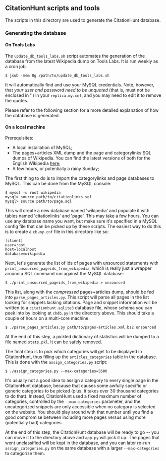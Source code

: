 ## CitationHunt scripts and tools

The scripts in this directory are used to generate the CitationHunt database.

### Generating the database

#### On Tools Labs

The `update_db_tools_labs.sh` script automates the generation of the database
from the latest Wikipedia dump on Tools Labs. It is run weekly as a cron job.

`$ jsub -mem 8g /path/to/update_db_tools_labs.sh`

It will automatically find and use your MySQL credentials. Note, however, that
*your user and password need to be unquoted* (that is, must not be enclosed in
'') in your `replica.my.cnf`, and you may need to edit it to remove the quotes.

Please refer to the following section for a more detailed explanation of how the
database is generated.

#### On a local machine

Prerequisites:

- A local installation of MySQL;
- The pages+articles XML dump and the page and categorylinks SQL dumps of
  Wikipedia. You can find the latest versions of both for the English Wikipedia
  [here](https://dumps.wikimedia.org/enwiki/latest/);
- A few hours, or potentially a rainy Sunday;

The first thing to do is to import the categorylinks and page databases to MySQL. This
can be done from the MySQL console:

```
$ mysql -u root wikipedia
mysql> source path/to/citationlinks.sql
mysql> source path/to/page.sql
```

This will create a new database named 'wikipedia' and populate it with tables
named 'citationlinks' and 'page'. This may take a few hours. You can use any
database name you want, but make sure it's specified in a MySQL config file
that can be picked up by these scripts. The easiest way to do this is to create
a `ch.my.cnf` file in this directory like so:

```
[client]
user=root
host=localhost
database=wikipedia
```

Next, let's generate the list of ids of pages with unsourced statements with
`print_unsourced_pageids_from_wikipedia`, which is really just a wrapper around
a SQL command run against the MySQL database:

```
$ ./print_unsourced_pageids_from_wikipedia > unsourced
```

This list, along with the *compressed* pages+articles dump, should be fed into
`parse_pages_articles.py`. This script will parse all pages in the list looking
for snippets lacking citations. Page and snippet information will be written to
a `citationhunt.sqlite3` database file, whose schema you can peek into by
looking at `chdb.py` in the directory above. This should take a couple of hours
on a multi-core machine.

```
$ ./parse_pages_articles.py path/to/pages-articles.xml.bz2 unsourced
```

At the end of this step, a pickled dictionary of statistics will be dumped to a
file named `stats.pkl`. It can be safely removed.

The final step is to pick which categories will get to be displayed in
CitationHunt, thus filling up the `articles_categories` table in the database.
This is done with the `assign_categories.py` script:

```
$ ./assign_categories.py --max-categories=5500
```

It's usually not a good idea to assign a category to every single page in the
CitationHunt database, because that causes some awfully specific or generic
categories to be picked (plus, it takes over 30 thousand categories to do
that). Instead, CitationHunt used a fixed maximum number of categories,
controlled by the `--max-categories` parameter, and the uncategorized snippets
are only accessible when no category is selected on the website. You should
play around with that number until you find a good compromise between including
more pages versus using more (potentially bad) categories.

At the end of this step, the CitationHunt database will be ready to go -- you
can move it to the directory above and `app.py` will pick it up. The pages that
went unclassified will be kept in the database, and you can later re-run
`assign_categories.py` on the same database with a larger `--max-categories` to
categorize them.
